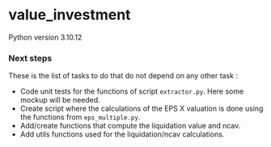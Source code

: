 # value_investment

Python version 3.10.12

### Next steps

These is the list of tasks to do that do not depend on any other task :

- Code unit tests for the functions of script `extractor.py`. Here some mockup will be needed.
- Create script where the calculations of the EPS X valuation is done using the functions from `eps_multiple.py`.
- Add/create functions that compute the liquidation value and ncav.
- Add utils functions used for the liquidation/ncav calculations.